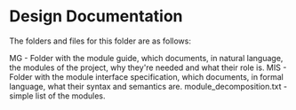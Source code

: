 # Design Documentation

The folders and files for this folder are as follows:

MG - Folder with the module guide, which documents, in natural language, the modules of the project, why they're needed and what their role is.
MIS - Folder with the module interface specification, which documents, in formal language, what their syntax and semantics are.
module_decomposition.txt - simple list of the modules.

